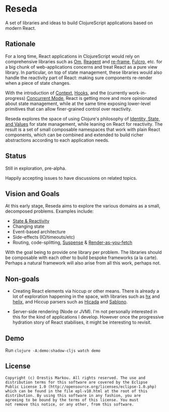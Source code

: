 # Reseda

A set of libraries and ideas to build ClojureScript applications based on modern React.

## Rationale

For a long time, React applications in ClojureScript would rely on comprehensive libraries such as [Om](https://github.com/omcljs/om), [Reagent](https://github.com/reagent-project/reagent) and [re-frame](https://github.com/day8/re-frame), [Fulcro](https://fulcro.fulcrologic.com), etc. for a big chunk of web-applications concerns and treat React as a pure view library. In particular, on top of state management, these libraries would also handle the reactivity part of React: making sure components re-render when a piece of state changes.

With the introduction of [Context](https://reactjs.org/docs/context.html), [Hooks](https://reactjs.org/docs/hooks-intro.html), and the (currently work-in-progress) [Concurrent Mode](https://reactjs.org/docs/concurrent-mode-intro.html), React is getting more and more opinionated about state management, while at the same time exposing lower-level primitives that can allow finer-grained control over reactivity.

Reseda explores the space of using Clojure's philosophy of [Identity, State, and Values](https://www.infoq.com/presentations/Value-Identity-State-Rich-Hickey/) for state management, while leaning on React for reactivity. The result is a set of small composable namespaces that work with plain React components, which can be combined and extended to build richer abstractions according to each application needs.

## Status

Still in exploration, pre-alpha.

Happily accepting issues to have discussions on related topics.

## Vision and Goals

At this early stage, Reseda aims to explore the various domains as a small, decomposed problems. Examples include:

* [State & Reactivity](doc/state-reactivity.md)
* Changing state
* Event-based architecture
* Side-effects (IO/timeouts/etc)
* Routing, code-splitting, [Suspense](https://reactjs.org/docs/react-api.html#suspense) & [Render-as-you-fetch](https://reactjs.org/docs/concurrent-mode-suspense.html#approach-3-render-as-you-fetch-using-suspense)

With the goal being to provide one library per problem. The libraries should be composable with each other to build bespoke frameworks (a la carte). Perhaps a natural framework will also arise from all this work, perhaps not.

## Non-goals

* Creating React elements via hiccup or other means. There is already a lot of exploration happening in the space, with libraries such as [hx](https://github.com/Lokeh/hx) and [helix](https://github.com/Lokeh/helix), and Hiccup parsers such as [Hicada](https://github.com/rauhs/hicada) and [Sablono](https://github.com/r0man/sablono).

* Server-side rendering (Node or JVM). I'm not personally interested in this for the kind of applications I develop. However once the progressive hydration story of React stabilises, it might be interesting to revisit.

## Demo

Run `clojure -A:demo:shadow-cljs watch demo`

## License

```
Copyright (c) Orestis Markou. All rights reserved. The use and
distribution terms for this software are covered by the Eclipse
Public License 1.0 (http://opensource.org/licenses/eclipse-1.0.php)
which can be found in the file epl-v10.html at the root of this
distribution. By using this software in any fashion, you are
agreeing to be bound by the terms of this license. You must
not remove this notice, or any other, from this software.
```